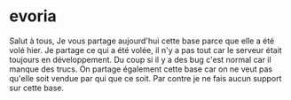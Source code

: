 # evoria
 Salut à tous, Je vous partage aujourd'hui cette base parce que elle a été volé hier. Je partage ce qui a été volée, il n'y a pas tout car le serveur était toujours en développement. Du coup si il y a des bug c'est normal car il manque des trucs. On partage également cette base car on ne veut pas qu'elle soit vendue par qui que ce soit. Par contre je ne fais aucun support sur cette base.
